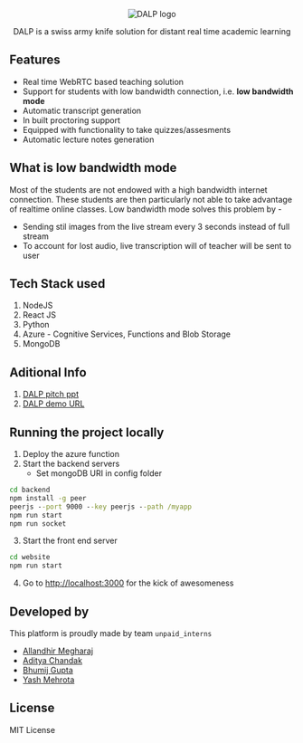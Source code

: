 <p align="center"><img src="https://github.com/bhumijgupta/DALP/raw/master/assets/DALP-logo.png" alt="DALP logo"/></p>
<p align="center">DALP is a swiss army knife solution for distant real time academic learning</p>

## Features

- Real time WebRTC based teaching solution
- Support for students with low bandwidth connection, i.e. **low bandwidth mode**
- Automatic transcript generation
- In built proctoring support
- Equipped with functionality to take quizzes/assesments
- Automatic lecture notes generation

## What is low bandwidth mode

Most of the students are not endowed with a high bandwidth internet connection. These students are then particularly not able to take advantage of realtime online classes. Low bandwidth mode solves this problem by -

- Sending stil images from the live stream every 3 seconds instead of full stream
- To account for lost audio, live transcription will of teacher will be sent to user

## Tech Stack used

1. NodeJS
2. React JS
3. Python
4. Azure - Cognitive Services, Functions and Blob Storage
5. MongoDB

## Aditional Info

1. [DALP pitch ppt](https://docs.google.com/presentation/d/16YCmMV2YsVV7RM8i6hxq74m41vX9nmcNBcpOttAk0nY/edit?usp=sharing)
2. [DALP demo URL](https://youtu.be/bHOUIv7PNXY)

## Running the project locally

1. Deploy the azure function
2. Start the backend servers
   - Set mongoDB URI in config folder

```cmd
cd backend
npm install -g peer
peerjs --port 9000 --key peerjs --path /myapp
npm run start
npm run socket
```

3. Start the front end server

```cmd
cd website
npm run start
```

4. Go to [http://localhost:3000](http://localhost:3000) for the kick of awesomeness

## Developed by

This platform is proudly made by team `unpaid_interns`

- [Allandhir Megharaj](https://github.com/allandhir/)
- [Aditya Chandak](https://github.com/adityachandak287)
- [Bhumij Gupta](https://github.com/bhumijgupta)
- [Yash Mehrota](https://github.com/YashMeh)

## License

MIT License
